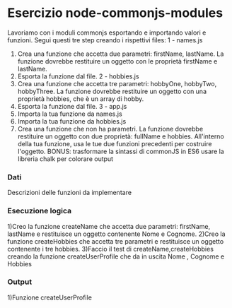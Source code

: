 


# Esercizio node-commonjs-modules
Lavoriamo con i moduli commonjs esportando e importando valori e funzioni. Segui questi tre step creando i rispettivi files:
1 - names.js
1. Crea una funzione che accetta due parametri: firstName, lastName. La funzione dovrebbe restituire un oggetto con le proprietà firstName e lastName.
2. Esporta la funzione dal file.
2 - hobbies.js
1. Crea una funzione che accetta tre parametri: hobbyOne, hobbyTwo, hobbyThree. La funzione dovrebbe restituire un oggetto con una proprietà hobbies, che è un array di hobby.
2. Esporta la funzione dal file.
3 - app.js
1. Importa la tua funzione da names.js
2. Importa la tua funzione da hobbies.js
3. Crea una funzione che non ha parametri. La funzione dovrebbe restituire un oggetto con due proprietà: fullName e hobbies. All'interno della tua funzione, usa le tue due funzioni precedenti per costruire l'oggetto.
BONUS:
trasformare la sintassi di commonJS in ES6
usare la libreria chalk per colorare output

### Dati
Descrizioni delle funzioni da implementare

### Esecuzione logica
1)Creo la funzione createName che accetta due parametri: firstName, lastName e restituisce un oggetto contenente Nome e Cognome.
2)Creo la funzione createHobbies che accetta tre parametri e restituisce un oggetto contenente i tre hobbies.
3)Faccio il test di createName,createHobbies creando la funzione createUserProfile che da in uscita  Nome , Cognome e Hobbies

### Output
1)Funzione createUserProfile